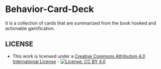 # Behavior-Card-Deck
It is a collection of cards that are summarized from the book hooked and actionable gamification.

## LICENSE

* This work is licensed under a [Creative Commons Attribution 4.0 International License](https://creativecommons.org/licenses/by/4.0/) - [![License: CC BY 4.0](https://licensebuttons.net/l/by/4.0/80x15.png)](https://creativecommons.org/licenses/by/4.0/)

